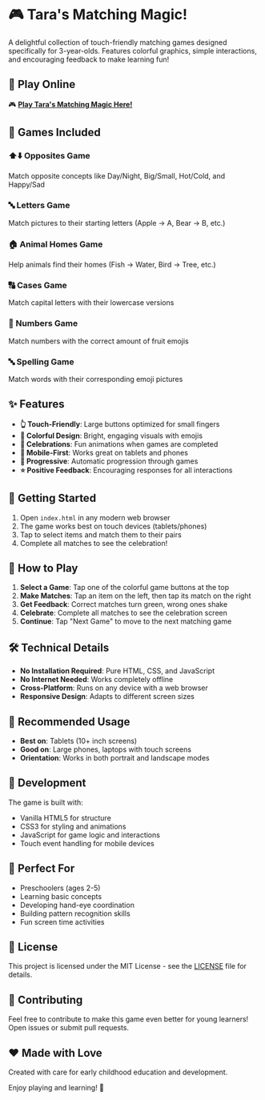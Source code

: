 # 🎮 Tara's Matching Magic!

A delightful collection of touch-friendly matching games designed specifically for 3-year-olds. Features colorful graphics, simple interactions, and encouraging feedback to make learning fun!

## 🌟 Play Online
🎮 **[Play Tara's Matching Magic Here!](https://yourusername.github.io/tara-matching-game)**

## 🎯 Games Included

### ⬆️⬇️ Opposites Game
Match opposite concepts like Day/Night, Big/Small, Hot/Cold, and Happy/Sad

### 🔤 Letters Game  
Match pictures to their starting letters (Apple → A, Bear → B, etc.)

### 🏠 Animal Homes Game
Help animals find their homes (Fish → Water, Bird → Tree, etc.)

### 🔠 Cases Game
Match capital letters with their lowercase versions

### 🔢 Numbers Game
Match numbers with the correct amount of fruit emojis

### 🔤 Spelling Game
Match words with their corresponding emoji pictures

## ✨ Features

- **👆 Touch-Friendly**: Large buttons optimized for small fingers
- **🎨 Colorful Design**: Bright, engaging visuals with emojis
- **🎉 Celebrations**: Fun animations when games are completed
- **📱 Mobile-First**: Works great on tablets and phones
- **🔄 Progressive**: Automatic progression through games
- **⭐ Positive Feedback**: Encouraging responses for all interactions

## 🚀 Getting Started

1. Open `index.html` in any modern web browser
2. The game works best on touch devices (tablets/phones)
3. Tap to select items and match them to their pairs
4. Complete all matches to see the celebration!

## 🎯 How to Play

1. **Select a Game**: Tap one of the colorful game buttons at the top
2. **Make Matches**: Tap an item on the left, then tap its match on the right
3. **Get Feedback**: Correct matches turn green, wrong ones shake
4. **Celebrate**: Complete all matches to see the celebration screen
5. **Continue**: Tap "Next Game" to move to the next matching game

## 🛠️ Technical Details

- **No Installation Required**: Pure HTML, CSS, and JavaScript
- **No Internet Needed**: Works completely offline
- **Cross-Platform**: Runs on any device with a web browser
- **Responsive Design**: Adapts to different screen sizes

## 📱 Recommended Usage

- **Best on**: Tablets (10+ inch screens)
- **Good on**: Large phones, laptops with touch screens
- **Orientation**: Works in both portrait and landscape modes

## 🔧 Development

The game is built with:
- Vanilla HTML5 for structure
- CSS3 for styling and animations  
- JavaScript for game logic and interactions
- Touch event handling for mobile devices

## 🎈 Perfect For

- Preschoolers (ages 2-5)
- Learning basic concepts
- Developing hand-eye coordination
- Building pattern recognition skills
- Fun screen time activities

## 📄 License

This project is licensed under the MIT License - see the [LICENSE](LICENSE) file for details.

## 🤝 Contributing

Feel free to contribute to make this game even better for young learners! Open issues or submit pull requests.

## ❤️ Made with Love

Created with care for early childhood education and development.

Enjoy playing and learning! 🌟
